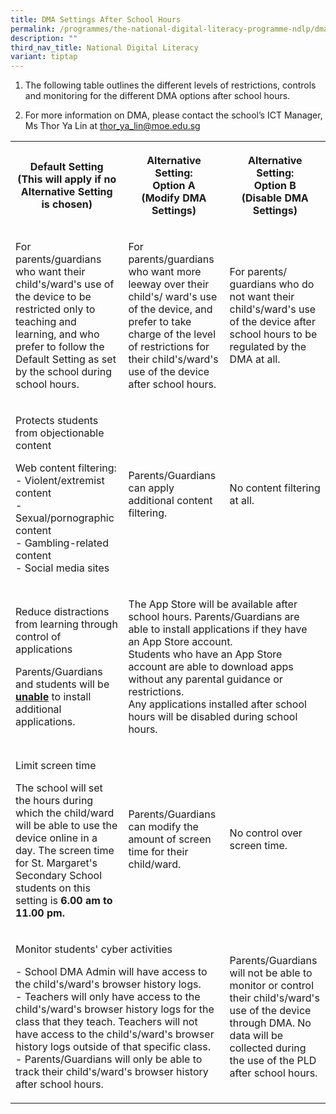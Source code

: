 ```yaml
---
title: DMA Settings After School Hours
permalink: /programmes/the-national-digital-literacy-programme-ndlp/dma-settings-after-school-hours/
description: ""
third_nav_title: National Digital Literacy
variant: tiptap
---
```

<ol data-tight="true" class="tight">
<li>
<p>The following table outlines the different levels of restrictions, controls
and monitoring for the different DMA options after school hours.</p>
</li>
<li>
<p>For more information on DMA, please contact the school’s ICT Manager,
Ms Thor Ya Lin at&nbsp;<a href="mailto:thor_ya_lin@moe.edu.sg" rel="noopener noreferrer nofollow" target="_blank">thor_ya_lin@moe.edu.sg</a>
<br>
</p>
</li>
</ol>
<table style="minWidth: 100px">
<colgroup>
<col>
<col>
<col>
<col>
</colgroup>
<tbody>
<tr>
<th rowspan="1" colspan="2">
<p>Default Setting
<br>(This will apply if no Alternative Setting is chosen)</p>
</th>
<th rowspan="1" colspan="1">
<p>Alternative Setting:
<br>Option A
<br>(Modify DMA Settings)</p>
</th>
<th rowspan="1" colspan="1">
<p>Alternative Setting:
<br>Option B
<br>(Disable DMA Settings)</p>
</th>
</tr>
<tr>
<td rowspan="1" colspan="2">
<p>For parents/guardians who want their child's/ward's use of the device
to be restricted only to teaching and learning, and who prefer to follow
the Default Setting as set by the school during school hours.</p>
</td>
<td rowspan="1" colspan="1">
<p>For parents/guardians who want more leeway over their child's/ ward's
use of the device, and prefer to take charge of the level of restrictions
for their child's/ward's use of the device after school hours.
<br>
</p>
</td>
<td rowspan="1" colspan="1">
<p>For parents/ guardians who do not want their child's/ward's use of the
device after school hours to be regulated by the DMA at all.</p>
</td>
</tr>
<tr>
<td rowspan="1" colspan="2">
<p>Protects students from objectionable content</p>
<p>Web content filtering:
<br>- Violent/extremist content
<br>- Sexual/pornographic content
<br>- Gambling-related content
<br>- Social media sites</p>
</td>
<td rowspan="1" colspan="1">
<p>Parents/Guardians can apply additional content filtering.</p>
</td>
<td rowspan="1" colspan="1">
<p>No content filtering at all.</p>
</td>
</tr>
<tr>
<td rowspan="1" colspan="2">
<p>Reduce distractions from learning through control of applications</p>
<p>Parents/Guardians and students will be <strong><u>unable</u></strong> to
install additional applications.</p>
</td>
<td rowspan="1" colspan="2">
<p>The App Store will be available after school hours. Parents/Guardians
are able to install applications if they have an App Store account.
<br>Students who have an App Store account are able to download apps without
any parental guidance or restrictions.
<br>Any applications installed after school hours will be disabled during
school hours.</p>
</td>
</tr>
<tr>
<td rowspan="1" colspan="2">
<p>Limit screen time</p>
<p>The school will set the hours during which the child/ward will be able
to use the device online in a day. The screen time for St. Margaret's Secondary
School students on this setting is <strong>6.00 am to 11.00 pm.</strong>
</p>
</td>
<td rowspan="1" colspan="1">
<p>Parents/Guardians can modify the amount of screen time for their child/ward.</p>
</td>
<td rowspan="1" colspan="1">
<p>No control over screen time.</p>
</td>
</tr>
<tr>
<td rowspan="1" colspan="3">
<p>Monitor students' cyber activities</p>
<p>- School DMA Admin will have access to the child's/ward's browser history
logs.
<br>- Teachers will only have access to the child's/ward's browser history
logs for the class that they teach. Teachers will not have access to the
child's/ward's browser history logs outside of that specific class.
<br>- Parents/Guardians will only be able to track their child's/ward's browser
history after school hours.</p>
</td>
<td rowspan="1" colspan="1">
<p>Parents/Guardians will not be able to monitor or control their child's/ward's
use of the device through DMA. No data will be collected during the use
of the PLD after school hours.</p>
</td>
</tr>
</tbody>
</table>
<p></p>